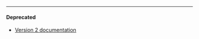 
---

#### Deprecated ####
  * [Version 2 documentation](http://vt-middleware.googlecode.com/svn/vt-password/doc/vt-password-2/vtpassword.html)